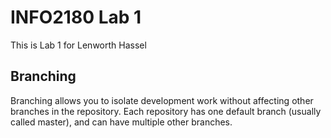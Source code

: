 # INFO2180 Lab 1

This is Lab 1 for Lenworth Hassel

## Branching

Branching allows you to isolate development work without affecting other branches in the repository. Each repository has one default branch (usually called master), and can have multiple other branches.
